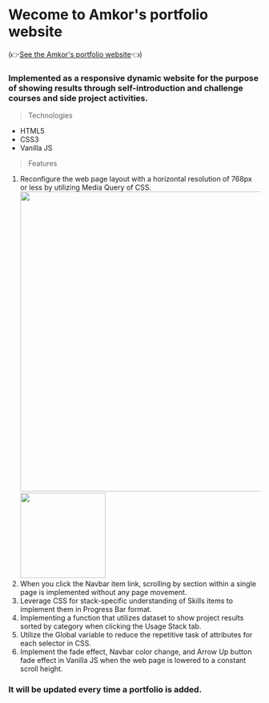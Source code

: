 # Wecome to Amkor's portfolio website

(👉[See the Amkor's portfolio website](https://kimhscom.github.io/)👈)

### Implemented as a responsive dynamic website for the purpose of showing results through self-introduction and challenge courses and side project activities.

> Technologies

- HTML5
- CSS3
- Vanilla JS

> Features

1. Reconfigure the web page layout with a horizontal resolution of 768px or less by utilizing Media Query of CSS.<img width="600" src="https://user-images.githubusercontent.com/47877911/88294423-2bcd6d80-cd37-11ea-8a00-53a47aef27ae.png"><img width="170" src="https://user-images.githubusercontent.com/47877911/88295492-74395b00-cd38-11ea-8ecd-1a3897429d7a.png">
2. When you click the Navbar item link, scrolling by section within a single page is implemented without any page movement.
3. Leverage CSS for stack-specific understanding of Skills items to implement them in Progress Bar format.
4. Implementing a function that utilizes dataset to show project results sorted by category when clicking the Usage Stack tab.
5. Utilize the Global variable to reduce the repetitive task of attributes for each selector in CSS.
6. Implement the fade effect, Navbar color change, and Arrow Up button fade effect in Vanilla JS when the web page is lowered to a constant scroll height.

### It will be updated every time a portfolio is added.
